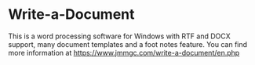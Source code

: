 # Write-a-Document

This is a word processing software for Windows with RTF and DOCX support, many document templates and a foot notes feature.
You can find more information at https://www.jmmgc.com/write-a-document/en.php
